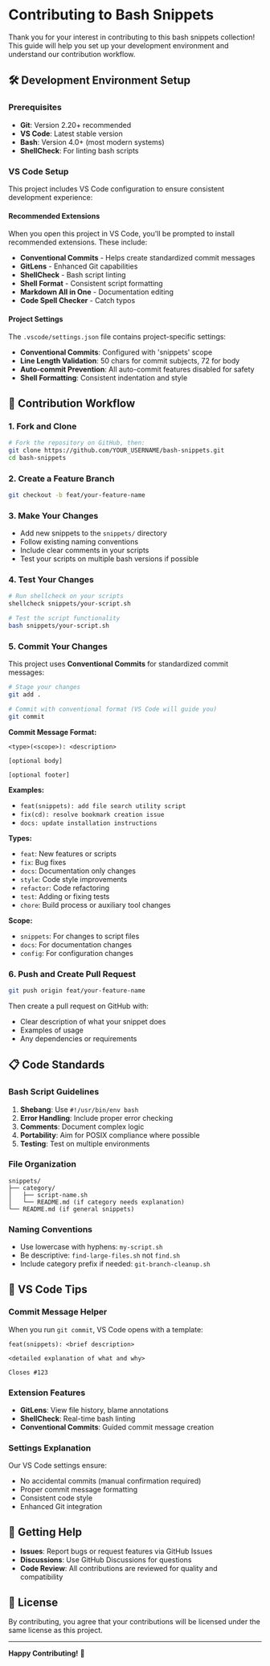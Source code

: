 # Contributing to Bash Snippets

Thank you for your interest in contributing to this bash snippets collection! This guide will help you set up your development environment and understand our contribution workflow.

## 🛠️ Development Environment Setup

### Prerequisites

- **Git**: Version 2.20+ recommended
- **VS Code**: Latest stable version
- **Bash**: Version 4.0+ (most modern systems)
- **ShellCheck**: For linting bash scripts

### VS Code Setup

This project includes VS Code configuration to ensure consistent development experience:

#### Recommended Extensions

When you open this project in VS Code, you'll be prompted to install recommended extensions. These include:

- **Conventional Commits** - Helps create standardized commit messages
- **GitLens** - Enhanced Git capabilities
- **ShellCheck** - Bash script linting
- **Shell Format** - Consistent script formatting
- **Markdown All in One** - Documentation editing
- **Code Spell Checker** - Catch typos

#### Project Settings

The `.vscode/settings.json` file contains project-specific settings:

- **Conventional Commits**: Configured with 'snippets' scope
- **Line Length Validation**: 50 chars for commit subjects, 72 for body
- **Auto-commit Prevention**: All auto-commit features disabled for safety
- **Shell Formatting**: Consistent indentation and style

## 📝 Contribution Workflow

### 1. Fork and Clone

```bash
# Fork the repository on GitHub, then:
git clone https://github.com/YOUR_USERNAME/bash-snippets.git
cd bash-snippets
```

### 2. Create a Feature Branch

```bash
git checkout -b feat/your-feature-name
```

### 3. Make Your Changes

- Add new snippets to the `snippets/` directory
- Follow existing naming conventions
- Include clear comments in your scripts
- Test your scripts on multiple bash versions if possible

### 4. Test Your Changes

```bash
# Run shellcheck on your scripts
shellcheck snippets/your-script.sh

# Test the script functionality
bash snippets/your-script.sh
```

### 5. Commit Your Changes

This project uses **Conventional Commits** for standardized commit messages:

```bash
# Stage your changes
git add .

# Commit with conventional format (VS Code will guide you)
git commit
```

**Commit Message Format:**
```
<type>(<scope>): <description>

[optional body]

[optional footer]
```

**Examples:**
- `feat(snippets): add file search utility script`
- `fix(cd): resolve bookmark creation issue`
- `docs: update installation instructions`

**Types:**
- `feat`: New features or scripts
- `fix`: Bug fixes
- `docs`: Documentation only changes
- `style`: Code style improvements
- `refactor`: Code refactoring
- `test`: Adding or fixing tests
- `chore`: Build process or auxiliary tool changes

**Scope:**
- `snippets`: For changes to script files
- `docs`: For documentation changes
- `config`: For configuration changes

### 6. Push and Create Pull Request

```bash
git push origin feat/your-feature-name
```

Then create a pull request on GitHub with:
- Clear description of what your snippet does
- Examples of usage
- Any dependencies or requirements

## 📋 Code Standards

### Bash Script Guidelines

1. **Shebang**: Use `#!/usr/bin/env bash`
2. **Error Handling**: Include proper error checking
3. **Comments**: Document complex logic
4. **Portability**: Aim for POSIX compliance where possible
5. **Testing**: Test on multiple environments

### File Organization

```
snippets/
├── category/
│   ├── script-name.sh
│   └── README.md (if category needs explanation)
└── README.md (if general snippets)
```

### Naming Conventions

- Use lowercase with hyphens: `my-script.sh`
- Be descriptive: `find-large-files.sh` not `find.sh`
- Include category prefix if needed: `git-branch-cleanup.sh`

## 🔧 VS Code Tips

### Commit Message Helper

When you run `git commit`, VS Code opens with a template:

```
feat(snippets): <brief description>

<detailed explanation of what and why>

Closes #123
```

### Extension Features

- **GitLens**: View file history, blame annotations
- **ShellCheck**: Real-time bash linting
- **Conventional Commits**: Guided commit message creation

### Settings Explanation

Our VS Code settings ensure:
- No accidental commits (manual confirmation required)
- Proper commit message formatting
- Consistent code style
- Enhanced Git integration

## 🤝 Getting Help

- **Issues**: Report bugs or request features via GitHub Issues
- **Discussions**: Use GitHub Discussions for questions
- **Code Review**: All contributions are reviewed for quality and compatibility

## 📜 License

By contributing, you agree that your contributions will be licensed under the same license as this project.

---

**Happy Contributing!** 🎉
